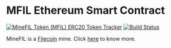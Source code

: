 # MFIL Ethereum Smart Contract

[![MineFIL Token (MFIL) ERC20 Token Tracker](https://img.shields.io/badge/MFIL-Main-%2349C1C9.svg?style=flat-square)](https://etherscan.io/token/0x5b2654150a35251991091a7ec5f260c751c68129 "MineFIL Token (MFIL) ERC20 Token Tracker") [![Build Status](https://travis-ci.org/MineFIL/mfil-erc20-smart-contract.svg?branch=master?style=flat-square)](https://travis-ci.org/MineFIL/mfil-erc20-smart-contract)

MineFIL is a [Filecoin](https://filecoin.io "https://filecoin.io") mine. Click [here](http://minefil.club "MineFIL Club") to know more.

